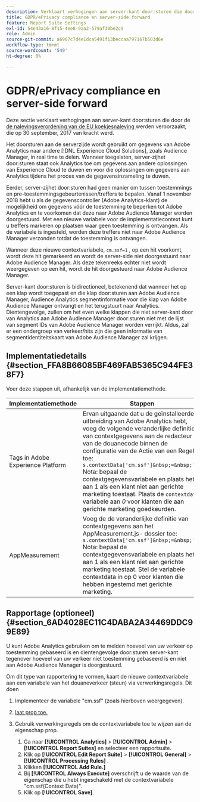 ```yaml
---
description: Verklaart verhogingen aan server-kant door:sturen die door de EU verordening van de koekjesnaleving werden veroorzaakt.
title: GDPR/ePrivacy compliance en server-side forward
feature: Report Suite Settings
exl-id: 54e43a16-8f15-4ee8-9aa2-579af30be2c9
role: Admin
source-git-commit: a6967c7d4e1dca5491f13beccaa797167b503d6e
workflow-type: tm+mt
source-wordcount: '549'
ht-degree: 0%

---
```


# GDPR/ePrivacy compliance en server-side forward

Deze sectie verklaart verhogingen aan server-kant door:sturen die door de [ de nalevingsverordening van de EU koekjesnaleving ](https://wikis.ec.europa.eu/display/WEBGUIDE/04.+Cookies+gelijksoortige+technologieën) werden veroorzaakt, die op 30 september, 2017 van kracht werd.

Het doorsturen aan de serverzijde wordt gebruikt om gegevens van Adobe Analytics naar andere [!DNL Experience Cloud Solutions], zoals Audience Manager, in real time te delen. Wanneer toegelaten, server-zijhet door:sturen staat ook Analytics toe om gegevens aan andere oplossingen van Experience Cloud te duwen en voor die oplossingen om gegevens aan Analytics tijdens het proces van de gegevensinzameling te duwen.

Eerder, server-zijhet door:sturen had geen manier om tussen toestemmings en pre-toestemmingsgebeurtenissen/treffers te bepalen. Vanaf 1 november 2018 hebt u als de gegevenscontroller (Adobe Analytics-klant) de mogelijkheid om gegevens vóór de toestemming te beperken tot Adobe Analytics en te voorkomen dat deze naar Adobe Audience Manager worden doorgestuurd. Met een nieuwe variabele voor de implementatiecontext kunt u treffers markeren op plaatsen waar geen toestemming is ontvangen. Als de variabele is ingesteld, worden deze treffers niet naar Adobe Audience Manager verzonden totdat de toestemming is ontvangen.

Wanneer deze nieuwe contextvariabele, `cm.ssf=1` , op een hit voorkomt, wordt deze hit gemarkeerd en wordt de server-side niet doorgestuurd naar Adobe Audience Manager. Als deze tekenreeks echter niet wordt weergegeven op een hit, wordt de hit doorgestuurd naar Adobe Audience Manager.

Server-kant door:sturen is bidirectioneel, betekenend dat wanneer het op een klap wordt toegepast en die klap door:sturen aan Adobe Audience Manager, Audience Analytics segmentinformatie voor die klap van Adobe Audience Manager ontvangt en het terugstuurt naar Analytics. Dientengevolge, zullen om het even welke klappen die niet server-kant door van Analytics aan Adobe Audience Manager door:sturen niet met de lijst van segment IDs van Adobe Audience Manager worden verrijkt. Aldus, zal er een ondergroep van verkeer/hits zijn die geen informatie van segmentidentiteitskaart van Adobe Audience Manager zal krijgen.

## Implementatiedetails {#section_FFA8B66085BF469FAB5365C944FE38F7}

Voer deze stappen uit, afhankelijk van de implementatiemethode.

| Implementatiemethode | Stappen |
|--- |--- |
| Tags in Adobe Experience Platform | Ervan uitgaande dat u de geïnstalleerde uitbreiding van Adobe Analytics hebt, voeg de volgende veranderlijke definitie van contextgegevens aan de redacteur van de douanecode binnen de configuratie van de Actie van een Regel toe: <br/>`s.contextData['cm.ssf']&nbsp;=&nbsp;'1' ` <br/> Nota: bepaal de contextgegevensvariabele en plaats het aan 1 als een klant niet aan gerichte marketing toestaat. Plaats de `contextdata` variabele aan *0* voor klanten die aan gerichte marketing goedkeurden. |
| AppMeasurement | Voeg de de veranderlijke definitie van contextgegevens aan het AppMeasurement.js- dossier toe: <br/>`s.contextData['cm.ssf']&nbsp;=&nbsp;'1' ` <br/> Nota: bepaal de contextgegevensvariabele en plaats het aan 1 als een klant niet aan gerichte marketing toestaat. Stel de variabele contextdata in op 0 voor klanten die hebben ingestemd met gerichte marketing. |

## Rapportage (optioneel) {#section_6AD4028EC11C4DABA2A34469DDC99E89}

U kunt Adobe Analytics gebruiken om te melden hoeveel van uw verkeer op toestemming gebaseerd is en dientengevolge door:sturen server-kant tegenover hoeveel van uw verkeer niet toestemming gebaseerd is en niet aan Adobe Audience Manager is doorgestuurd.

Om dit type van rapportering te vormen, kaart de nieuwe contextvariabele aan een variabele van het douaneverkeer (steun) via verwerkingsregels. Dit doen

1. Implementeer de variabele &quot;cm.ssf&quot; (zoals hierboven weergegeven).
1. [ laat prop toe.](/help/admin/tools/manage-rs/edit-settings/c-traffic-variables/traffic-var.md)
1. Gebruik verwerkingsregels om de contextvariabele toe te wijzen aan de eigenschap prop.

   1. Ga naar **[!UICONTROL Analytics]** > **[!UICONTROL Admin]** > **[!UICONTROL Report Suites]** en selecteer een rapportsuite.
   1. Klik op **[!UICONTROL Edit Report Suite]** > **[!UICONTROL General]** > **[!UICONTROL Processing Rules]** .
   1. Klikken **[!UICONTROL Add Rule.]**
   1. Bij **[!UICONTROL Always Execute]** overschrijft u de waarde van de eigenschap die u hebt ingeschakeld met de contextvariabele &quot;cm.ssf(Context Data)&quot;.
   1. Klik op **[!UICONTROL Save]**.
